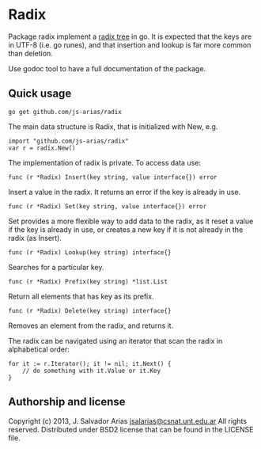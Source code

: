 Radix
=====

Package radix implement a
[radix tree](http://en.wikipedia.org/wiki/Radix_tree) in go.  It is
expected that the keys are in UTF-8 (i.e. go runes), and that
insertion and lookup is far more common than deletion.

Use godoc tool to have a full documentation of the package.


Quick usage
-----------

    go get github.com/js-arias/radix

The main data structure is Radix, that is initialized with New, e.g.

    import "github.com/js-arias/radix"
    var r = radix.New()

The implementation of radix is private. To access data use:

    func (r *Radix) Insert(key string, value interface{}) error
    
Insert a value in the radix. It returns an error if the key is already
in use.

    func (r *Radix) Set(key string, value interface{}) error

Set provides a more flexible way to add data to the radix, as it reset
a value if the key is already in use, or creates a new key if it is not
already in the radix (as Insert).

    func (r *Radix) Lookup(key string) interface{}
    
Searches for a particular key.

    func (r *Radix) Prefix(key string) *list.List

Return all elements that has key as its prefix.

    func (r *Radix) Delete(key string) interface{}
    
Removes an element from the radix, and returns it.

The radix can be navigated using an iterator that scan the radix
in alphabetical order:

    for it := r.Iterator(); it != nil; it.Next() {
        // do something with it.Value or it.Key
    }

Authorship and license
----------------------

Copyright (c) 2013, J. Salvador Arias <jsalarias@csnat.unt.edu.ar>
All rights reserved.
Distributed under BSD2 license that can be found in the LICENSE file.

